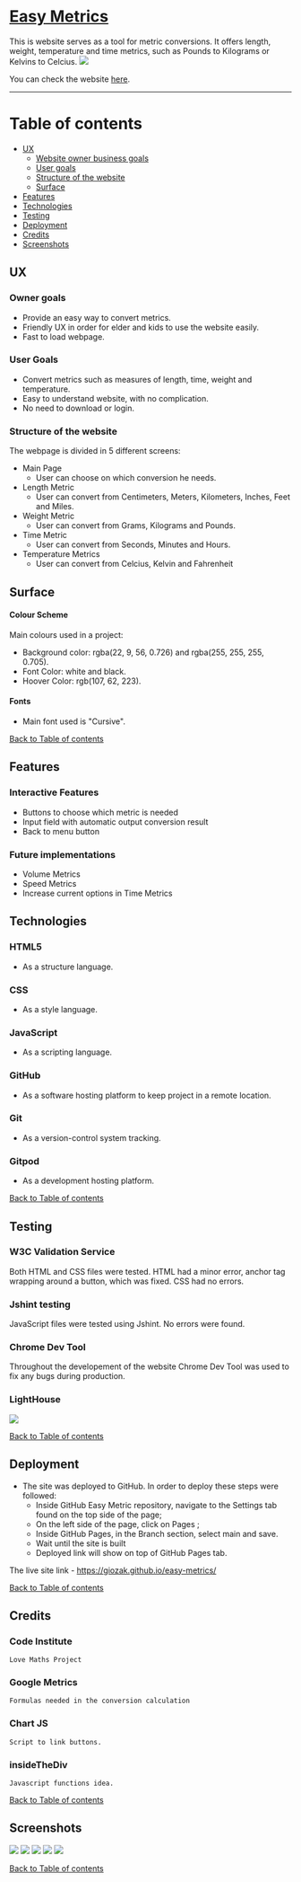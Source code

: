 # [Easy Metrics](https://giozak.github.io/easy-metrics/)

 This is website serves as a tool for metric conversions. It offers length, weight, temperature and time metrics, such as Pounds to Kilograms or Kelvins to Celcius.
 ![](/assets/images/mainpage.png)

 You can check the website [here](https://giozak.github.io/easy-metrics/).

---
# Table of contents

- [UX](#ux)
    - [Website owner business goals](#owner-goals)
    - [User goals](#user-goals)
    - [Structure of the website](#structure)
    - [Surface](#surface)
- [Features](#features)
- [Technologies](#technologies)
- [Testing](#testing)
- [Deployment](#deployment)
- [Credits](#credits)
- [Screenshots](#screenshots)

## UX

### Owner goals 
 * Provide an easy way to convert metrics.
 * Friendly UX in order for elder and kids to use the website easily.
 * Fast to load webpage.

### User Goals
 * Convert metrics such as measures of length, time, weight and temperature. 
 * Easy to understand website, with no complication.
 * No need to download or login.

### Structure of the website
 The webpage is divided in 5 different screens:
  * Main Page
    * User can choose on which conversion he needs.
  * Length Metric 
    * User can convert from Centimeters, Meters, Kilometers, Inches, Feet and Miles.
  * Weight Metric
    * User can convert from Grams, Kilograms and Pounds.
  * Time Metric
    * User can convert from Seconds, Minutes and Hours.
  * Temperature Metrics
    * User can convert from Celcius, Kelvin and Fahrenheit

## Surface

#### Colour Scheme
 Main colours used in a project:
* Background color: rgba(22, 9, 56, 0.726) and rgba(255, 255, 255, 0.705).
* Font Color: white and black.
* Hoover Color: rgb(107, 62, 223).


#### Fonts 

* Main font used is "Cursive".

[Back to Table of contents](#table-of-contents)
## Features

### Interactive Features
 * Buttons to choose which metric is needed
 * Input field with automatic output conversion result
 * Back to menu button


###  Future implementations
 * Volume Metrics
 * Speed Metrics
 * Increase current options in Time Metrics

## Technologies
 ### HTML5
  * As a structure language.

 ### CSS
  * As a style language.

 ### JavaScript
  * As a scripting language.

 ### GitHub
  * As a software hosting platform to keep project in a remote location.

 ### Git
  * As a version-control system tracking.

 ### Gitpod
  * As a development hosting platform.


[Back to Table of contents](#table-of-contents)

## Testing

### W3C Validation Service
 Both HTML and CSS files were tested. HTML had a minor error, anchor tag wrapping around a button, which was fixed. CSS had no errors.

### Jshint testing 
 JavaScript files were tested using Jshint. No errors were found.

### Chrome Dev Tool
 Throughout the developement of the website Chrome Dev Tool was used to fix any bugs during production.

### LightHouse
![](/assets/images/lighthouse.jpg)

[Back to Table of contents](#table-of-contents)

## Deployment

- The site was deployed to GitHub. In order to deploy these steps were followed: 
  - Inside GitHub Easy Metric repository, navigate to the Settings tab found on the top side of the page;
  - On the left side of the page, click on Pages ;
  - Inside GitHub Pages, in the Branch section, select main and save. 
  - Wait until the site is built
  - Deployed link will show on top of GitHub Pages tab.

The live site link - https://giozak.github.io/easy-metrics/

[Back to Table of contents](#table-of-contents)

## Credits 

### Code Institute
    Love Maths Project

### Google Metrics
    Formulas needed in the conversion calculation

### Chart JS
    Script to link buttons.

### insideTheDiv
    Javascript functions idea.
 



[Back to Table of contents](#table-of-contents)
## Screenshots
![](/assets/images/mainpage.png)
![](/assets/images/lengthpage.png)
![](/assets/images/weightpage.png)
![](/assets/images/timepage.png)
![](/assets/images/temperaturepage.png)



[Back to Table of contents](#table-of-contents)